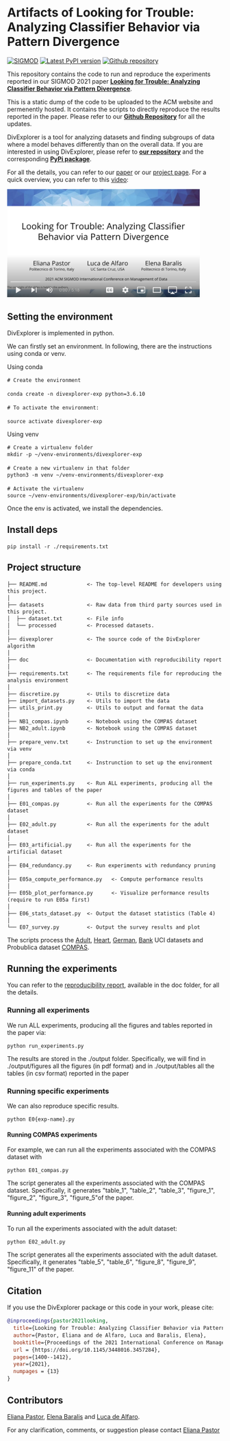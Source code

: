 # Artifacts of Looking for Trouble: Analyzing Classifier Behavior via Pattern Divergence

[![SIGMOD](https://img.shields.io/badge/SIGMOD-2021-blue.svg)](https://dl.acm.org/doi/abs/10.1145/3448016.3457284)
[![Latest PyPI version](https://img.shields.io/pypi/v/divexplorer.svg)](https://pypi.python.org/pypi/divexplorer)
[![Github repository](https://img.shields.io/badge/github-repository-success)](https://github.com/elianap/divexplorer)


This repository contains the code to run and reproduce the experiments reported in our SIGMOD 2021 paper **[Looking for Trouble: Analyzing Classifier Behavior via Pattern Divergence](https://dl.acm.org/doi/abs/10.1145/3448016.3457284)**.

This is a static dump of the code to be uploaded to the ACM website and permenently hosted. It contains the scripts to directly reproduce the results reported in the paper.
Please refer to our **[Github Repository](https://github.com/elianap/divexplorer)** for all the updates.

DivExplorer is a tool for analyzing datasets and finding subgroups of data where a model behaves differently than on the overall data. 
If you are interested in using DivExplorer, please refer to **[our repository](https://github.com/elianap/divexplorer)** and the corresponding **[PyPi package](https://github.com/elianap/divexplorer)**.

For all the details, you can refer to our [paper](https://dl.acm.org/doi/abs/10.1145/3448016.3457284) or our [project page](https://divexplorer.github.io). For a quick overview, you can refer to this [video](https://www.youtube.com/watch?v=C5IUNvgWHhU): 

<a href="https://www.youtube.com/watch?v=C5IUNvgWHhU" target="_blank"><img src="https://raw.githubusercontent.com/elianap/divexplorer_SIGMOD21_experiments/main/doc/thumb-divexplorer-video.png" width="450" alt="DivExplorer short video"/></a>


## Setting the environment

DivExplorer is implemented in python.

We can firstly set an environment. In following, there are the instructions using conda or venv.

Using conda

```shell
# Create the environment

conda create -n divexplorer-exp python=3.6.10

# To activate the environment:

source activate divexplorer-exp
```


Using venv

```shell
# Create a virtualenv folder
mkdir -p ~/venv-environments/divexplorer-exp

# Create a new virtualenv in that folder
python3 -m venv ~/venv-environments/divexplorer-exp

# Activate the virtualenv
source ~/venv-environments/divexplorer-exp/bin/activate
```

Once the env is activated, we install the dependencies.


## Install deps
```shell
pip install -r ./requirements.txt
```


## Project structure

    ├── README.md             <- The top-level README for developers using this project.
    │
    ├── datasets              <- Raw data from third party sources used in this project.
    │  ├── dataset.txt        <- File info
    │  └── processed          <- Processed datasets.
    │
    ├── divexplorer           <- The source code of the DivExplorer algorithm
    │    
    ├── doc                   <- Documentation with reproducibility report
    │
    ├── requirements.txt      <- The requirements file for reproducing the analysis environment
    │                         
    ├── discretize.py         <- Utils to discretize data
    ├── import_datasets.py    <- Utils to import the data
    ├── utils_print.py        <- Utils to output and format the data
    │
    ├── NB1_compas.ipynb      <- Notebook using the COMPAS dataset
    ├── NB2_adult.ipynb       <- Notebook using the COMPAS dataset
    │
    ├── prepare_venv.txt      <- Instrunction to set up the environment via venv
    │                         
    ├── prepare_conda.txt     <- Instrunction to set up the environment via conda
    │                         
    ├── run_experiments.py    <- Run ALL experiments, producing all the figures and tables of the paper
    │                         
    ├── E01_compas.py         <- Run all the experiments for the COMPAS dataset
    │                         
    ├── E02_adult.py          <- Run all the experiments for the adult dataset
    │                         
    ├── E03_artificial.py     <- Run all the experiments for the artificial dataset
    │                         
    ├── E04_redundancy.py     <- Run experiments with redundancy pruning
    │                         
    ├── E05a_compute_performance.py   <- Compute performance results
    │                         
    ├── E05b_plot_performance.py      <- Visualize performance results (require to run E05a first)
    │                         
    ├── E06_stats_dataset.py  <- Output the dataset statistics (Table 4)
    │                         
    └── E07_survey.py         <- Output the survey results and plot


The scripts process the [Adult](https://archive.ics.uci.edu/ml/datasets/adult), [Heart](https://archive.ics.uci.edu/ml/datasets/heart+disease), [German](https://archive.ics.uci.edu/ml/datasets/statlog+(german+credit+data)), [Bank](https://archive.ics.uci.edu/ml/datasets/bank+marketing) UCI datasets and  Probublica dataset [COMPAS](https://github.com/propublica/compas-analysis/blob/master/compas-scores-two-years.csv). 

## Running the experiments

You can refer to the [reproducibility report](https://github.com/elianap/divexplorer_SIGMOD21_experiments/blob/main/doc/Reproducibility_report_DivExplorer_SIGMOD_2021.pdf), available in the doc folder, for all the details.

### Running all experiments

We run ALL experiments, producing all the figures and tables reported in the paper via:

```shell
python run_experiments.py
```

The results are stored in the ./output folder. Specifically, we will find in ./output/figures all the figures (in pdf format) and in ./output/tables all the tables (in csv format) reported in the paper

### Running specific experiments

We can also reproduce specific results. 

```shell
python E0{exp-name}.py

```

#### Running COMPAS experiments

For example, we can run all the experiments associated with the COMPAS dataset with

```shell
python E01_compas.py

```

The script generates all the experiments associated with the COMPAS dataset. Specifically, it generates "table_1", "table_2", "table_3", "figure_1", "figure_2", "figure_3", "figure_5"of the paper.

#### Running adult experiments

To run all the experiments associated with the adult dataset:

```shell
python E02_adult.py

```

The script generates all the experiments associated with the adult dataset. Specifically, it generates "table_5", "table_6",  "figure_8", "figure_9", "figure_11" of the paper.



## Citation
If you use the DivExplorer package or this code in your work, please cite: 
```bibtex
@inproceedings{pastor2021looking,
  title={Looking for Trouble: Analyzing Classifier Behavior via Pattern Divergence},
  author={Pastor, Eliana and de Alfaro, Luca and Baralis, Elena},
  booktitle={Proceedings of the 2021 International Conference on Management of Data},
  url = {https://doi.org/10.1145/3448016.3457284},
  pages={1400--1412},
  year={2021}, 
  numpages = {13} 
}
```

## Contributors

[Eliana Pastor][eliana], [Elena Baralis][elena] and [Luca de Alfaro][luca].


For any clarification, comments, or suggestion please contact [Eliana Pastor][eliana]

[eliana]: https://github.com/elianap "Eliana Pastor"

[elena]: https://smartdata.polito.it/members/elena-baralis/ "Elena Baralis"

[luca]: https://luca.dealfaro.com/ "Luca de Alfaro"

